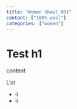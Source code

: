 ```yaml
---
title: "Women Shawl 001"
content: ["100% wool"]
categories: ["women"]
---
```


# Test h1

content

List
- li
- li
